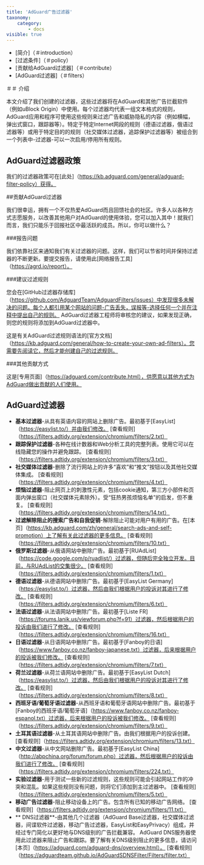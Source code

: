 ```yaml
---
title: 'AdGuard广告过滤器'
taxonomy:
    category:
        - docs
visible: true
---
```


* [简介]（＃introduction）
* [过滤条件]（＃policy）
* [贡献给AdGuard过滤器]（＃contribute）
* [AdGuard过滤器]（＃filters）

<a name="introduction"></a>
＃＃ 介绍

本文介绍了我们创建的过滤器，这些过滤器将在AdGuard和其他广告拦截软件（例如uBlock Origin）中使用。每个过滤器均代表一组文本格式的规则，AdGuard应用和程序可使用这些规则来过滤广告和威胁隐私的内容（例如横幅，弹出式窗口，跟踪器等）。特定于特定Internet网段的规则（德语过滤器，俄语过滤器等）或用于特定目的的规则（社交媒体过滤器，追踪保护过滤器等）被组合到一个列表中-过滤器-可以一次启用/停用所有规则。

<a name="policy"></a>
## AdGuard过滤器政策

我们的过滤器政策可在[此处]（https://kb.adguard.com/general/adguard-filter-policy）获得。

<a name="contribute"></a>
##贡献AdGuard过滤器

我们很幸运，拥有一个不仅热爱AdGuard而且回馈社会的社区。许多人以各种方式志愿服务，以改善其他用户对AdGuard的使用体验，您可以加入其中！就我们而言，我们只能乐于回报社区中最活跃的成员。所以，你可以做什么？

###报告问题

我们依靠社区来通知我们有关过滤器的问题。这样，我们可以节省时间并保持过滤器的不断更新。要提交报告，请使用此[网络报告工具]（https://agrd.io/report）。

###建议过滤规则

您会在[GitHub过滤器存储库]（https://github.com/AdguardTeam/AdguardFilters/issues）中发现很多未解决的问题。每个人都引用某个网站的问题-广告丢失，误报等-选择任何一个并在注释中提出自己的规则。 AdGuard过滤器工程师将审核您的建议，如果发现正确，则您的规则将添加到AdGuard过滤器中。

这是有关AdGuard过滤规则语法的[官方文档]（https://kb.adguard.com/general/how-to-create-your-own-ad-filters）。您需要先阅读它，然后才能创建自己的过滤规则。

###其他贡献方式

这是[专用页面]（https://adguard.com/contribute.html），供愿意以其他方式为AdGuard做出贡献的人们使用。

<a name="filters"></a>
## AdGuard过滤器

* **基本过滤器**-从具有英语内容的网站上删除广告。最初基于[EasyList]（https://easylist.to/）并由我们修改。 [查看规则]（https://filters.adtidy.org/extension/chromium/filters/2.txt）
* **跟踪保护过滤器**-各种在线计数器和Web分析工具的完整列表。使用它可以在线隐藏您的操作并避免跟踪。 [查看规则]（https://filters.adtidy.org/extension/chromium/filters/3.txt）
* **社交媒体过滤器**-删除了流行网站上的许多“喜欢”和“推文”按钮以及其他社交媒体集成。 [查看规则]（https://filters.adtidy.org/extension/chromium/filters/4.txt）
* **烦恼过滤器**-阻止网页上的刺激性元素，包括cookie通知，第三方小部件和页面内弹出窗口（社交媒体元素除外）。受“狂热男孩烦恼名单”的启发，但不重复。 [查看规则]（https://filters.adtidy.org/extension/chromium/filters/14.txt）
* **过滤解除阻止的搜索广告和自我促销**-解除阻止可能对用户有用的广告。在[本页]（https://kb.adguard.com/zh/general/search-ads-and-self-promotion）上了解有关此过滤器的更多信息。 [查看规则]（https://filters.adtidy.org/extension/chromium/filters/10.txt）
* **俄罗斯过滤器**-从俄语网站中删除广告。最初基于[RUAdList]（https://code.google.com/p/ruadlist/）过滤器，但随后完全独立开发。目前，与RUAdList的交集很少。 [查看规则]（https://filters.adtidy.org/extension/chromium/filters/1.txt）
* **德语过滤器**-从德语网站中删除广告。最初基于[EasyList Germany]（https://easylist.to/）过滤器，然后由我们根据用户的投诉对其进行了修改。 [查看规则]（https://filters.adtidy.org/extension/chromium/filters/6.txt）
* **法语过滤器**-从法语网站中删除广告。最初基于[Liste FR]（https://forums.lanik.us/viewforum.php?f=91）过滤器，然后根据用户的投诉由我们进行了修改。 [查看规则]（https://filters.adtidy.org/extension/chromium/filters/16.txt）
* **日语过滤器**-从日语网站中删除广告。最初基于[Fanboy的日语]（https://www.fanboy.co.nz/fanboy-japanese.txt）过滤器，后来根据用户的投诉被我们修改。 [查看规则]（https://filters.adtidy.org/extension/chromium/filters/7.txt）
* **荷兰过滤器**-从荷兰语网站中删除广告。最初基于[EasyList Dutch]（https://easylist.to/）过滤器，然后由我们根据用户的投诉对其进行了修改。 [查看规则]（https://filters.adtidy.org/extension/chromium/filters/8.txt）
* **西班牙语/葡萄牙语过滤器**-从西班牙语和葡萄牙语网站中删除广告。最初基于[Fanboy的西班牙语/葡萄牙语]（https://www.fanboy.co.nz/fanboy-espanol.txt）过滤器，后来根据用户的投诉被我们修改。 [查看规则]（https://filters.adtidy.org/extension/chromium/filters/9.txt）
* **土耳其语过滤器**-从土耳其语网站中删除广告。由我们根据用户的投诉创建。 [查看规则]（https://filters.adtidy.org/extension/chromium/filters/13.txt）
* **中文过滤器**-从中文网站删除广告。最初基于[EasyList China]（http://abpchina.org/forum/forum.php）过滤器，然后根据用户的投诉由我们进行了修改。 [查看规则]（https://filters.adtidy.org/extension/chromium/filters/224.txt）
* **实验过滤器**-用于测试一些新的过滤规则，这些规则可能会引起网站工作的冲突和混乱。如果这些规则没有问题，则将它们添加到主过滤器中。 [查看规则]（https://filters.adtidy.org/extension/chromium/filters/5.txt）
* **移动广告过滤器**-阻止移动设备上的广告。包含所有已知的移动广告网络。 [查看规则]（https://filters.adtidy.org/extension/chromium/filters/11.txt）
* ** DNS过滤器**-由其他几个过滤器（AdGuard Base过滤器，社交媒体过滤器，间谍软件过滤器，移动广告过滤器，EasyList和EasyPrivacy）组成，并经过专门简化以更好地与DNS级别的广告拦截兼容。 AdGuard DNS服务器使用此过滤器来阻止广告和跟踪。要了解有关DNS级别阻止的更多信息，请访问[本页]（https://adguard.com/adguard-dns/overview.html）。 [查看规则]（https://adguardteam.github.io/AdGuardSDNSFilter/Filters/filter.txt）
